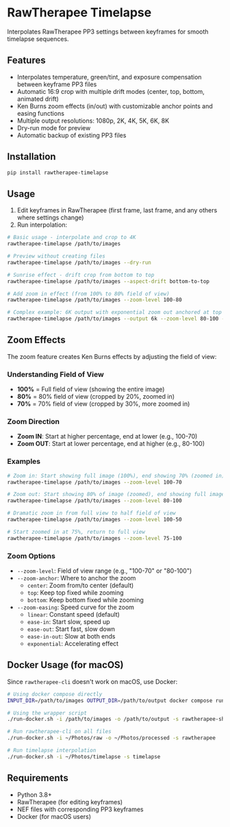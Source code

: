 # RawTherapee Timelapse

Interpolates RawTherapee PP3 settings between keyframes for smooth timelapse sequences.

## Features

- Interpolates temperature, green/tint, and exposure compensation between keyframe PP3 files
- Automatic 16:9 crop with multiple drift modes (center, top, bottom, animated drift)
- Ken Burns zoom effects (in/out) with customizable anchor points and easing functions
- Multiple output resolutions: 1080p, 2K, 4K, 5K, 6K, 8K
- Dry-run mode for preview
- Automatic backup of existing PP3 files

## Installation

```bash
pip install rawtherapee-timelapse
```

## Usage

1. Edit keyframes in RawTherapee (first frame, last frame, and any others where settings change)
2. Run interpolation:

```bash
# Basic usage - interpolate and crop to 4K
rawtherapee-timelapse /path/to/images

# Preview without creating files
rawtherapee-timelapse /path/to/images --dry-run

# Sunrise effect - drift crop from bottom to top
rawtherapee-timelapse /path/to/images --aspect-drift bottom-to-top

# Add zoom in effect (from 100% to 80% field of view)
rawtherapee-timelapse /path/to/images --zoom-level 100-80

# Complex example: 6K output with exponential zoom out anchored at top
rawtherapee-timelapse /path/to/images --output 6k --zoom-level 80-100 --zoom-anchor top --zoom-easing exponential
```

## Zoom Effects

The zoom feature creates Ken Burns effects by adjusting the field of view:

### Understanding Field of View

- **100%** = Full field of view (showing the entire image)
- **80%** = 80% field of view (cropped by 20%, zoomed in)
- **70%** = 70% field of view (cropped by 30%, more zoomed in)

### Zoom Direction

- **Zoom IN**: Start at higher percentage, end at lower (e.g., 100-70)
- **Zoom OUT**: Start at lower percentage, end at higher (e.g., 80-100)

### Examples

```bash
# Zoom in: Start showing full image (100%), end showing 70% (zoomed in)
rawtherapee-timelapse /path/to/images --zoom-level 100-70

# Zoom out: Start showing 80% of image (zoomed), end showing full image
rawtherapee-timelapse /path/to/images --zoom-level 80-100

# Dramatic zoom in from full view to half field of view
rawtherapee-timelapse /path/to/images --zoom-level 100-50

# Start zoomed in at 75%, return to full view
rawtherapee-timelapse /path/to/images --zoom-level 75-100
```

### Zoom Options

- `--zoom-level`: Field of view range (e.g., "100-70" or "80-100")
- `--zoom-anchor`: Where to anchor the zoom
  - `center`: Zoom from/to center (default)
  - `top`: Keep top fixed while zooming
  - `bottom`: Keep bottom fixed while zooming
- `--zoom-easing`: Speed curve for the zoom
  - `linear`: Constant speed (default)
  - `ease-in`: Start slow, speed up
  - `ease-out`: Start fast, slow down
  - `ease-in-out`: Slow at both ends
  - `exponential`: Accelerating effect

## Docker Usage (for macOS)

Since `rawtherapee-cli` doesn't work on macOS, use Docker:

```bash
# Using docker compose directly
INPUT_DIR=/path/to/images OUTPUT_DIR=/path/to/output docker compose run rawtherapee-shell

# Using the wrapper script
./run-docker.sh -i /path/to/images -o /path/to/output -s rawtherapee-shell

# Run rawtherapee-cli on all files
./run-docker.sh -i ~/Photos/raw -o ~/Photos/processed -s rawtherapee

# Run timelapse interpolation
./run-docker.sh -i ~/Photos/timelapse -s timelapse
```

## Requirements

- Python 3.8+
- RawTherapee (for editing keyframes)
- NEF files with corresponding PP3 keyframes
- Docker (for macOS users)